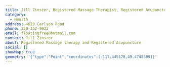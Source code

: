 ```yaml
---
title: Jill Zinszer, Registered Massage Therapist, Registered Acupuncturist
category:
  - Health
address: 4629 Carlson Road
phone: 250-352-9933
email: floatingfree@hotmail.com
contact: Jill Zinszer
about: Registered Massage therapy and Registered Acupuncture
social: []
showMap: true
geometry: '{"type":"Point","coordinates":[-117.445178,49.4748589]}'
---
```

